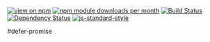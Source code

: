 [![view on npm](http://img.shields.io/npm/v/defer-promise.svg)](https://www.npmjs.org/package/defer-promise)
[![npm module downloads per month](http://img.shields.io/npm/dm/defer-promise.svg)](https://www.npmjs.org/package/defer-promise)
[![Build Status](https://travis-ci.org/75lb/defer-promise.svg?branch=master)](https://travis-ci.org/75lb/defer-promise)
[![Dependency Status](https://david-dm.org/75lb/defer-promise.svg)](https://david-dm.org/75lb/defer-promise)
[![js-standard-style](https://img.shields.io/badge/code%20style-standard-brightgreen.svg)](https://github.com/feross/standard)

#defer-promise
